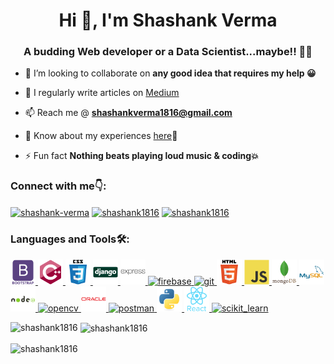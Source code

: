 <h1 align="center">Hi 👋, I'm Shashank Verma</h1>
<h3 align="center">A budding Web developer or a Data Scientist...maybe!! 🤔😂</h3>

- 👯 I’m looking to collaborate on **any good idea that requires my help 😀**

- 📝 I regularly write articles on [Medium](https://medium.com/@shashankverma1816)

- 📫 Reach me @ **shashankverma1816@gmail.com**

- 📄 Know about my experiences [here](https://drive.google.com/file/d/1HrUMIdiW0iikoWC30UckDD2AnR8wWniV/view?usp=sharing)🧐

- ⚡ Fun fact **Nothing beats playing loud music & coding💥**

<h3 align="left">Connect with me👇:</h3>
<p align="left">
<a href="https://linkedin.com/in/shashank-verma" target="blank"><img align="center" src="https://raw.githubusercontent.com/rahuldkjain/github-profile-readme-generator/master/src/images/icons/Social/linked-in-alt.svg" alt="shashank-verma" height="30" width="40" /></a>
<a href="https://www.codechef.com/users/shashank1816" target="blank"><img align="center" src="https://cdn.jsdelivr.net/npm/simple-icons@3.1.0/icons/codechef.svg" alt="shashank1816" height="30" width="40" /></a>
<a href="https://codeforces.com/profile/shashank1816" target="blank"><img align="center" src="https://cdn.jsdelivr.net/npm/simple-icons@3.0.1/icons/codeforces.svg" alt="shashank1816" height="30" width="40" /></a>
</p>

<h3 align="left">Languages and Tools🛠:</h3>
<p align="left"> <a href="https://getbootstrap.com" target="_blank"> <img src="https://raw.githubusercontent.com/devicons/devicon/master/icons/bootstrap/bootstrap-plain-wordmark.svg" alt="bootstrap" width="40" height="40"/> </a> <a href="https://www.w3schools.com/cpp/" target="_blank"> <img src="https://raw.githubusercontent.com/devicons/devicon/master/icons/cplusplus/cplusplus-original.svg" alt="cplusplus" width="40" height="40"/> </a> <a href="https://www.w3schools.com/css/" target="_blank"> <img src="https://raw.githubusercontent.com/devicons/devicon/master/icons/css3/css3-original-wordmark.svg" alt="css3" width="40" height="40"/> </a> <a href="https://www.djangoproject.com/" target="_blank"> <img src="https://raw.githubusercontent.com/devicons/devicon/master/icons/django/django-original.svg" alt="django" width="40" height="40"/> </a> <a href="https://expressjs.com" target="_blank"> <img src="https://raw.githubusercontent.com/devicons/devicon/master/icons/express/express-original-wordmark.svg" alt="express" width="40" height="40"/> </a> <a href="https://firebase.google.com/" target="_blank"> <img src="https://www.vectorlogo.zone/logos/firebase/firebase-icon.svg" alt="firebase" width="40" height="40"/> </a> <a href="https://git-scm.com/" target="_blank"> <img src="https://www.vectorlogo.zone/logos/git-scm/git-scm-icon.svg" alt="git" width="40" height="40"/> </a> <a href="https://www.w3.org/html/" target="_blank"> <img src="https://raw.githubusercontent.com/devicons/devicon/master/icons/html5/html5-original-wordmark.svg" alt="html5" width="40" height="40"/> </a> <a href="https://developer.mozilla.org/en-US/docs/Web/JavaScript" target="_blank"> <img src="https://raw.githubusercontent.com/devicons/devicon/master/icons/javascript/javascript-original.svg" alt="javascript" width="40" height="40"/> </a> <a href="https://www.mongodb.com/" target="_blank"> <img src="https://raw.githubusercontent.com/devicons/devicon/master/icons/mongodb/mongodb-original-wordmark.svg" alt="mongodb" width="40" height="40"/> </a> <a href="https://www.mysql.com/" target="_blank"> <img src="https://raw.githubusercontent.com/devicons/devicon/master/icons/mysql/mysql-original-wordmark.svg" alt="mysql" width="40" height="40"/> </a> <a href="https://nodejs.org" target="_blank"> <img src="https://raw.githubusercontent.com/devicons/devicon/master/icons/nodejs/nodejs-original-wordmark.svg" alt="nodejs" width="40" height="40"/> </a> <a href="https://opencv.org/" target="_blank"> <img src="https://www.vectorlogo.zone/logos/opencv/opencv-icon.svg" alt="opencv" width="40" height="40"/> </a> <a href="https://www.oracle.com/" target="_blank"> <img src="https://raw.githubusercontent.com/devicons/devicon/master/icons/oracle/oracle-original.svg" alt="oracle" width="40" height="40"/> </a> <a href="https://postman.com" target="_blank"> <img src="https://www.vectorlogo.zone/logos/getpostman/getpostman-icon.svg" alt="postman" width="40" height="40"/> </a> <a href="https://www.python.org" target="_blank"> <img src="https://raw.githubusercontent.com/devicons/devicon/master/icons/python/python-original.svg" alt="python" width="40" height="40"/> </a> <a href="https://reactjs.org/" target="_blank"> <img src="https://raw.githubusercontent.com/devicons/devicon/master/icons/react/react-original-wordmark.svg" alt="react" width="40" height="40"/> </a> <a href="https://scikit-learn.org/" target="_blank"> <img src="https://upload.wikimedia.org/wikipedia/commons/0/05/Scikit_learn_logo_small.svg" alt="scikit_learn" width="40" height="40"/> </a> </p>

<p><img align="left" src="https://github-readme-stats.vercel.app/api/top-langs?username=shashank1816&show_icons=true&locale=en&layout=compact" alt="shashank1816" /></p>

<p>&nbsp;<img align="center" src="https://github-readme-stats.vercel.app/api?username=shashank1816&show_icons=true&locale=en" alt="shashank1816" /></p>

<p><img align="center" src="https://github-readme-streak-stats.herokuapp.com/?user=shashank1816&" alt="shashank1816" /></p>
